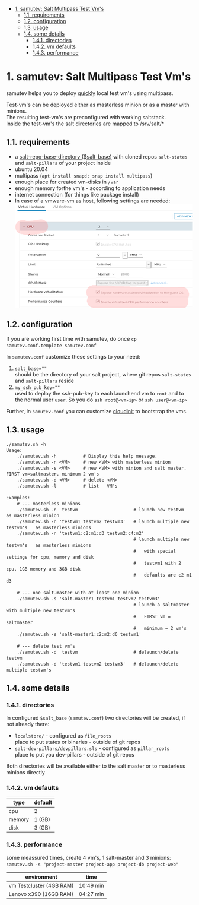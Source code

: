 <!-- TOC -->

- [1. samutev: Salt Multipass Test Vm's](#1-samutev-salt-multipass-test-vms)
    - [1.1. requirements](#11-requirements)
    - [1.2. configuration](#12-configuration)
    - [1.3. usage](#13-usage)
    - [1.4. some details](#14-some-details)
        - [1.4.1. directories](#141-directories)
        - [1.4.2. vm defaults](#142-vm-defaults)
        - [1.4.3. performance](#143-performance)

<!-- /TOC -->

# 1. samutev: Salt Multipass Test Vm's

samutev helps you to deploy [quickly](#143-performance) local test vm's using multipass.

Test-vm's can be deployed either as masterless minion or as a master with minions.  
The resulting test-vm's are preconfigured with working saltstack.  
Inside the test-vm's the salt directories are mapped to /srv/salt/*  

## 1.1. requirements
- a [salt-repo-base-directory ($salt_base)](#12-configuration) with cloned repos `salt-states` and `salt-pillars` of your project inside
- ubuntu 20.04
- multipass (`apt install snapd; snap install multipass`)
- enough place for created vm-disks in `/var`
- enough memory forthe vm's - according to application needs
- internet connection (for things like package install)  
- In case of a vmware-vm as host, following settings are needed:  
  ![settings vmware-vm](images/vmware_setting.png)

## 1.2. configuration

If you are working first time with samutev, do once `cp samutev.conf.template samutev.conf`

In `samutev.conf` customize these settings to your need:
1. `salt_base=""`  
should be the directory of your salt project, where git repos `salt-states` and `salt-pillars` reside
2. `my_ssh_pub_key=""`   
used to deploy the ssh-pub-key to each launchend vm to `root` and to the normal user `user`. So you do `ssh root@<vm-ip>` or `ssh user@<vm-ip>`

Further, in `samutev.conf` you can customize [cloudinit](https://cloudinit.readthedocs.io/en/latest/) to bootstrap the vms.


## 1.3. usage
```
./samutev.sh -h
Usage:
    ./samutev.sh -h          # Display this help message.
    ./samutev.sh -n <VM>     # new <VM> with masterless minion
    ./samutev.sh -s <VM>     # new <VM> with minion and salt master. FIRST vm=saltmaster. minimum 2 vm's
    ./samutev.sh -d <VM>     # delete <VM>
    ./samutev.sh -l          # list   VM's

Examples:
    # --- masterless minions
    ./samutev.sh -n  testvm                     # launch new testvm              as masterless minion
    ./samutev.sh -n 'testvm1 testvm2 testvm3'   # launch multiple new testvm's   as masterless minions
    ./samutev.sh -n 'testvm1:c2:m1:d3 testvm2:c4:m2'
                                                # launch multiple new testvm's   as masterless minions
                                                #   with special settings for cpu, memory and disk
                                                #   testvm1 with 2 cpu, 1GB memory and 3GB disk
                                                #   defaults are c2 m1 d3
    
    # --- one salt-master with at least one minion
    ./samutev.sh -s 'salt-master1 testvm1 testvm2 testvm3'
                                                # launch a saltmaster with multiple new testvm's
                                                #   FIRST vm = saltmaster
                                                #   minimum = 2 vm's
    ./samutev.sh -s 'salt-master1:c2:m2:d6 testvm1'
    
    # --- delete test vm's
    ./samutev.sh -d  testvm                     # delaunch/delete testvm
    ./samutev.sh -d 'testvm1 testvm2 testvm3'   # delaunch/delete multiple testvm's
```

## 1.4. some details

### 1.4.1. directories
In configured `$salt_base` (`samutev.conf`) two directories will be created, if not already there:
- `localstore/`  -   configured as `file_roots`  
   place to put states or binaries - outside of git repos
- `salt-dev-pillars/devpillars.sls`  -    configured as `pillar_roots`  
   place to put you dev-pillars - outside of git repos

Both directories will be available either to the salt master or to masterless minions directly

### 1.4.2. vm defaults

type | default
-----|--------
cpu | 2
memory | 1 (GB)
disk | 3 (GB)

### 1.4.3. performance
some meassured times, create 4 vm's, 1 salt-master and 3 minions:  
`samutev.sh -s "project-master project-app project-db project-web"`  

environment | time
------------|------
vm Testcluster (4GB RAM)| 10:49 min
Lenovo x390 (16GB RAM)| 04:27 min

